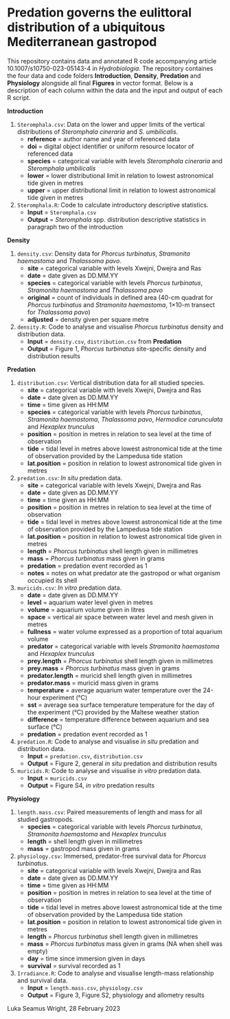 # Predation governs the eulittoral distribution of a ubiquitous Mediterranean gastropod
This repository contains data and annotated R code accompanying article 10.1007/s10750-023-05143-4 in *Hydrobiologia*. The repository containes the four data and code folders **Introduction**, **Density**, **Predation** and **Physiology** alongside all final **Figures** in vector format. Below is a description of each column within the data and the input and output of each R script.

**Introduction**
1. `Steromphala.csv`: Data on the lower and upper limits of the vertical distributions of *Steromphala cineraria* and *S. umbilicalis*.
    - **reference** = author name and year of referenced data
    - **doi** = digital object identifier or uniform resource locator of referenced data
    - **species** = categorical variable with levels *Steromphala cineraria* and *Steromphala umbilicalis*
    - **lower** = lower distributional limit in relation to lowest astronomical tide given in metres
    - **upper** = upper distributional limit in relation to lowest astronomical tide given in metres
2. `Steromphala.R`: Code to calculate introductory descriptive statistics.
    - **Input** = `Steromphala.csv`
    - **Output** = *Steromphala* spp. distribution descriptive statistics in paragraph two of the introduction

**Density**
1. `density.csv`: Density data for *Phorcus turbinatus*, *Stramonita haemastoma* and *Thalassoma pavo*.
    - **site** = categorical variable with levels Xwejni, Dwejra and Ras 
    - **date** = date given as DD.MM.YY
    - **species** = categorical variable with levels *Phorcus turbinatus*, *Stramonita haemastoma* and *Thalassoma pavo*
    - **original** = count of individuals in defined area (40-cm quadrat for *Phorcus turbinatus* and *Stramonita haemastoma*, 1×10-m transect for *Thalassoma pavo*)
    - **adjusted** = density given per square metre
2. `density.R`: Code to analyse and visualise *Phorcus turbinatus* density and distribution data.
    - **Input** = `density.csv`, `distribution.csv` from **Predation**
    - **Output** = Figure 1, *Phorcus turbinatus* site-specific density and distribution results

**Predation**
1. `distribution.csv`: Vertical distribution data for all studied species.
    - **site** = categorical variable with levels Xwejni, Dwejra and Ras
    - **date** = date given as DD.MM.YY
    - **time** = time given as HH:MM
    - **species** = categorical variable with levels *Phorcus turbinatus*, *Stramonita haemastoma*, *Thalassoma pavo*, *Hermodice carunculata* and *Hexaplex trunculus*
    - **position** = position in metres in relation to sea level at the time of observation
    - **tide** = tidal level in metres above lowest astronomical tide at the time of observation provided by the Lampedusa tide station 
    - **lat.position** = position in relation to lowest astronomical tide given in metres
2. `predation.csv`: *In situ* predation data.
    - **site** = categorical variable with levels Xwejni, Dwejra and Ras
    - **date** = date given as DD.MM.YY
    - **time** = time given as HH:MM
    - **position** = position in metres in relation to sea level at the time of observation
    - **tide** = tidal level in metres above lowest astronomical tide at the time of observation provided by the Lampedusa tide station
    - **lat.position** = position in relation to lowest astronomical tide given in metres
    - **length** = *Phorcus turbinatus* shell length given in millimetres
    - **mass** = *Phorcus turbinatus* mass given in grams
    - **predation** = predation event recorded as 1
    - **notes** = notes on what predator ate the gastropod or what organism occupied its shell
3. `muricids.csv`: *In vitro* predation data.
    - **date** = date given as DD.MM.YY
    - **level** = aquarium water level given in metres
    - **volume** = aquarium volume given in litres
    - **space** = vertical air space between water level and mesh given in metres
    - **fullness** = water volume expressed as a proportion of total aquarium volume
    - **predator** = categorical variable with levels *Stramonita haemastoma* and *Hexaplex trunculus*
    - **prey.length** = *Phorcus turbinatus* shell length given in millimetres
    - **prey.mass** = *Phorcus turbinatus* mass given in grams
    - **predator.length** = muricid shell length given in millimetres
    - **predator.mass** = muricid mass given in grams
    - **temperature** = average aquarium water temperature over the 24-hour experiment (°C)
    - **sst** = average sea surface temperature temperature for the day of the experiment (°C) provided by the Maltese weather station
    - **difference** = temperature difference between aquarium and sea surface (°C)
    - **predation** = predation event recorded as 1
4. `predation.R`: Code to analyse and visualise *in situ* predation and distribution data.
    - **Input** = `predation.csv`, `distribution.csv` 
    - **Output** = Figure 2, general *in situ* predation and distribution results
5. `muricids.R`: Code to analyse and visualise *in vitro* predation data.
    - **Input** = `muricids.csv` 
    - **Output** = Figure S4, *in vitro* predation results
    
**Physiology**
1. `length.mass.csv`: Paired measurements of length and mass for all studied gastropods.
    - **species** = categorical variable with levels *Phorcus turbinatus*, *Stramonita haemastoma* and *Hexaplex trunculus*
    - **length** = shell length given in millimetres
    - **mass** = gastropod mass given in grams
2. `physiology.csv`: Immersed, predator-free survival data for *Phorcus turbinatus*.
    - **site** = categorical variable with levels Xwejni, Dwejra and Ras
    - **date** = date given as DD.MM.YY
    - **time** = time given as HH:MM
    - **position** = position in metres in relation to sea level at the time of observation
    - **tide** = tidal level in metres above lowest astronomical tide at the time of observation provided by the Lampedusa tide station
    - **lat.position** = position in relation to lowest astronomical tide given in metres
    - **length** = *Phorcus turbinatus* shell length given in millimetres
    - **mass** = *Phorcus turbinatus* mass given in grams (NA when shell was empty)
    - **day** = time since immersion given in days
    - **survival** = survival recorded as 1
2. `Irradiance.R`: Code to analyse and visualise length-mass relationship and survival data.
    - **Input** = `length.mass.csv`, `physiology.csv`
    - **Output** = Figure 3, Figure S2, physiology and allometry results

Luka Seamus Wright, 28 February 2023
